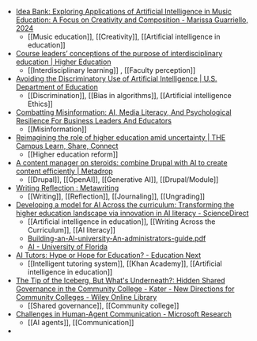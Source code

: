 - [Idea Bank: Exploring Applications of Artificial Intelligence in Music Education: A Focus on Creativity and Composition - Marissa Guarriello, 2024](https://journals.sagepub.com/doi/abs/10.1177/00274321241280970?journalCode=mejc)
	- [[Music education]], [[Creativity]], [[Artificial intelligence in education]]
- [Course leaders’ conceptions of the purpose of interdisciplinary education | Higher Education](https://link.springer.com/article/10.1007/s10734-024-01360-5)
	- [[Interdisciplinary learning]] , [[Faculty perception]]
- [Avoiding the Discriminatory Use of Artificial Intelligence | U.S. Department of Education](https://www.ed.gov/laws-and-policy/civil-rights-laws/avoiding-discriminatory-use-of-artificial-intelligence)
	- [[Discrimination]], [[Bias in algorithms]], [[Artificial intelligence Ethics]]
- [Combatting Misinformation: AI, Media Literacy, And Psychological Resilience For Business Leaders And Educators](https://www.forbes.com/sites/cathyrubin/2024/12/02/combatting-misinformation-ai-media-literacy-and-psychological-resilience-for-business-leaders-and-educators/)
	- [[Misinformation]]
- [Reimagining the role of higher education amid uncertainty | THE Campus Learn, Share, Connect](https://www.timeshighereducation.com/campus/reimagining-role-higher-education-world-intersecting-revolutions)
	- [[Higher education reform]]
- [A content manager on steroids: combine Drupal with AI to create content efficiently | Metadrop](https://metadrop.net/en/articles/content-manager-steroids-combine-drupal-ai-create-content-efficiently)
	- [[Drupal]], [[OpenAI]], [[Generative AI]], [[Drupal/Module]]
- [Writing Reflection : Metawriting](https://metawriting.deannamascle.com/writing-reflection/)
	- [[Writing]], [[Reflection]], [[Journaling]], [[Ungrading]]
- [Developing a model for AI Across the curriculum: Transforming the higher education landscape via innovation in AI literacy - ScienceDirect](https://www.sciencedirect.com/science/article/pii/S2666920X23000061)
	- [[Artificial intelligence in education]], [[Writing Across the Curriculum]], [[AI literacy]]
	- [Building-an-AI-university-An-administrators-guide.pdf](https://www.ufl.edu/wp-content/uploads/sites/5/2023/11/Building-an-AI-university-An-administrators-guide.pdf)
	- [AI - University of Florida](https://ai.ufl.edu/)
- [AI Tutors: Hype or Hope for Education? - Education Next](https://www.educationnext.org/ai-tutors-hype-or-hope-for-education-forum/)
	- [[Intelligent tutoring system]], [[Khan Academy]], [[Artificial intelligence in education]]
- [The Tip of the Iceberg, But What's Underneath?: Hidden Shared Governance in the Community College - Kater - New Directions for Community Colleges - Wiley Online Library](https://onlinelibrary.wiley.com/doi/abs/10.1002/cc.20655?campaign=wolearlyview)
	- [[Shared governance]], [[Community college]]
- [Challenges in Human-Agent Communication - Microsoft Research](https://www.microsoft.com/en-us/research/publication/human-agent-interaction-challenges/)
	- [[AI agents]], [[Communication]]
-